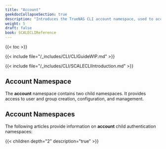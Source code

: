 ```yaml
---
title: "Account"
geekdocCollapseSection: true
description: "Introduces the TrueNAS CLI account namespace, used to access user and group child namespaces and commands." 
weight: 5
draft: false
book: SCALECLIReference
---
```


{{< toc >}}

{{< include file="/_includes/CLI/CLIGuideWIP.md" >}}

{{< include file="/_includes/CLI/SCALECLIIntroduction.md" >}}

## Account Namespace

The **account** namespace contains two child namespaces. It provides access to user and group creation, configuration, and management.

## Account Namespaces
The following articles provide information on **account** child authentication namespaces:

{{< children depth="2" description="true" >}}
